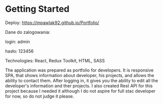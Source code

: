 # Getting Started

Deploy: https://mpawlak92.github.io/Portfolio/

Dane do zalogowania:

login: admin

hasło: 123456

Technologies: React, Redux Toolkit, HTML, SASS

The application was prepared as portfolio for developers. It is
responsive SPA, that shows information about developer, his projects,
and allows the ability to contact them. After logging in, it gives you the
ability to edit all the developer's information and ther projects. I also
created Rest API for this project because I needed it although I do not
aspire for full stac developer for now, so do not judge it please.
